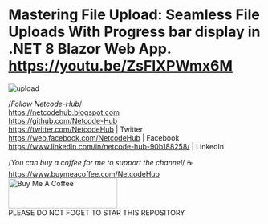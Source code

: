 # Mastering File Upload: Seamless File Uploads With Progress bar display in  .NET 8 Blazor Web App. https://youtu.be/ZsFIXPWmx6M
![upload](https://github.com/Netcode-Hub/DemoUploadFilewithProgressInBlazor/assets/110794348/6f948490-2a45-43ca-bae3-54043fcc82fd)


/*Follow Netcode-Hub*/ <br/>
https://netcodehub.blogspot.com <br/> 
https://github.com/Netcode-Hub <br/>
https://twitter.com/NetcodeHub | Twitter <br/>
https://web.facebook.com/NetcodeHub | Facebook <br/>
https://www.linkedin.com/in/netcode-hub-90b188258/ | LinkedIn <br/>

/*You can buy a coffee for me to support the channel*/ ☕️ <br/>
https://www.buymeacoffee.com/NetcodeHub <br/>
<a href="https://www.buymeacoffee.com/NetcodeHub" target="_blank"><img src="https://cdn.buymeacoffee.com/buttons/v2/default-yellow.png" alt="Buy Me A Coffee" style="height: 60px !important;width: 217px !important;" ></a> <br/>
PLEASE DO NOT FOGET TO STAR THIS REPOSITORY<br/>
